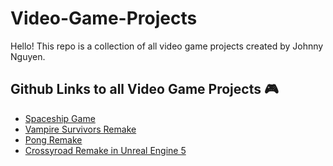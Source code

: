 # Video-Game-Projects

Hello! This repo is a collection of all video game projects created by Johnny Nguyen.  
## Github Links to all Video Game Projects 🎮

- [Spaceship Game](https://github.com/johnnynguyenha/SpaceshipPygame)
- [Vampire Survivors Remake](https://github.com/johnnynguyenha/VampireSurvivorsPygame)
- [Pong Remake](https://github.com/johnnynguyenha/PongPygame)
- [Crossyroad Remake in Unreal Engine 5](https://github.com/johnnynguyenha/CrossyRoadRemake)
